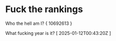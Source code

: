 # Fuck the rankings

Who the hell am I?
{ 10692613 }

What fucking year is it?
[ 2025-01-12T00:43:20Z ]
